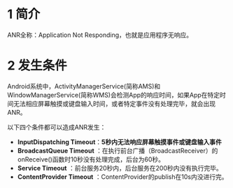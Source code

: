 # 1 简介

ANR全称：Application Not Responding，也就是应用程序无响应。



# 2 发生条件

Android系统中，ActivityManagerService(简称AMS)和WindowManagerService(简称WMS)会检测App的响应时间，如果App在特定时间无法相应屏幕触摸或键盘输入时间，或者特定事件没有处理完毕，就会出现ANR。

以下四个条件都可以造成ANR发生：

- **InputDispatching Timeout**：**5秒内无法响应屏幕触摸事件或键盘输入事件**
- **BroadcastQueue Timeout** ：在执行前台广播（BroadcastReceiver）的onReceive()函数时10秒没有处理完成，后台为60秒。
- **Service Timeout** ：前台服务20秒内，后台服务在200秒内没有执行完毕。
- **ContentProvider Timeout** ：ContentProvider的publish在10s内没进行完。